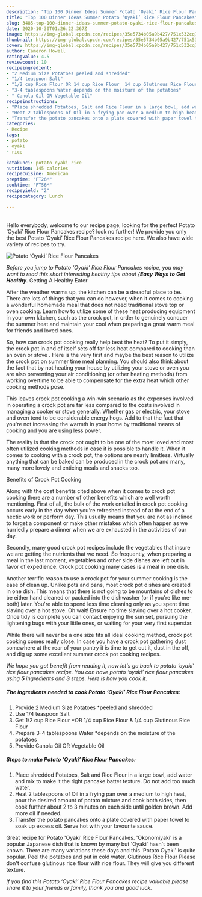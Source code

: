 ```yaml
---
description: "Top 100 Dinner Ideas Summer Potato ‘Oyaki’ Rice Flour Pancakes"
title: "Top 100 Dinner Ideas Summer Potato ‘Oyaki’ Rice Flour Pancakes"
slug: 3485-top-100-dinner-ideas-summer-potato-oyaki-rice-flour-pancakes
date: 2020-10-30T01:26:22.367Z
image: https://img-global.cpcdn.com/recipes/35e5734b05a9b427/751x532cq70/potato-oyaki-rice-flour-pancakes-recipe-main-photo.jpg
thumbnail: https://img-global.cpcdn.com/recipes/35e5734b05a9b427/751x532cq70/potato-oyaki-rice-flour-pancakes-recipe-main-photo.jpg
cover: https://img-global.cpcdn.com/recipes/35e5734b05a9b427/751x532cq70/potato-oyaki-rice-flour-pancakes-recipe-main-photo.jpg
author: Cameron Howell
ratingvalue: 4.5
reviewcount: 10
recipeingredient:
- "2 Medium Size Potatoes peeled and shredded"
- "1/4 teaspoon Salt"
- "1/2 cup Rice Flour OR 14 cup Rice Flour  14 cup Glutinous Rice Flour"
- "3-4 tablespoons Water depends on the moisture of the potatoes"
- " Canola Oil OR Vegetable Oil"
recipeinstructions:
- "Place shredded Potatoes, Salt and Rice Flour in a large bowl, add water and mix to make it the right pancake batter texture. Do not add too much water."
- "Heat 2 tablespoons of Oil in a frying pan over a medium to high heat, pour the desired amount of potato mixture and cook both sides, then cook further about 2 to 3 minutes on each side until golden brown. Add more oil if needed."
- "Transfer the potato pancakes onto a plate covered with paper towel to soak up excess oil. Serve hot with your favourite sauce."
categories:
- Recipe
tags:
- potato
- oyaki
- rice

katakunci: potato oyaki rice 
nutrition: 145 calories
recipecuisine: American
preptime: "PT26M"
cooktime: "PT56M"
recipeyield: "2"
recipecategory: Lunch

---
```

<br>
Hello everybody, welcome to our recipe page, looking for the perfect Potato ‘Oyaki’ Rice Flour Pancakes recipe? look no further! We provide you only the best Potato ‘Oyaki’ Rice Flour Pancakes recipe here. We also have wide variety of recipes to try.
<br>


![Potato ‘Oyaki’ Rice Flour Pancakes](https://img-global.cpcdn.com/recipes/35e5734b05a9b427/751x532cq70/potato-oyaki-rice-flour-pancakes-recipe-main-photo.jpg)

<i>Before you jump to Potato ‘Oyaki’ Rice Flour Pancakes recipe, you may want to read this short interesting healthy tips about {<strong>Easy Ways to Get Healthy</strong>.</i>
Getting A Healthy Eater


After the weather warms up, the kitchen can be a dreadful place to be. There are lots of things that you can do however, when it comes to cooking a wonderful homemade meal that does not need traditional stove top or oven cooking. Learn how to utilize some of these heat producing equipment in your own kitchen, such as the crock pot, in order to genuinely conquer the summer heat and maintain your cool when preparing a great warm meal for friends and loved ones.

So, how can crock pot cooking really help beat the heat? To put it simply, the crock pot in and of itself sets off far less heat compared to cooking than an oven or stove . Here is the very first and maybe the best reason to utilize the crock pot on summer time meal planning. You should also think about the fact that by not heating your house by utilizing your stove or oven you are also preventing your air conditioning (or other heating methods) from working overtime to be able to compensate for the extra heat which other cooking methods pose.

This leaves crock pot cooking a win-win scenario as the expenses involved in operating a crock pot are far less compared to the costs involved in managing a cooker or stove generally. Whether gas or electric, your stove and oven tend to be considerable energy hogs. Add to that the fact that you're not increasing the warmth in your home by traditional means of cooking and you are using less power.

 The reality is that the crock pot ought to be one of the most loved and most often utilized cooking methods in case it is possible to handle it. When it comes to cooking with a crock pot, the options are nearly limitless.  Virtually anything that can be baked can be produced in the crock pot and many, many more lovely and enticing meals and snacks too.

Benefits of Crock Pot Cooking

Along with the cost benefits cited above when it comes to crock pot cooking there are a number of other benefits which are well worth mentioning. First of all, the bulk of the work entailed in crock pot cooking occurs early in the day when you're refreshed instead of at the end of a hectic work or perform day. This usually means that you are not as inclined to forget a component or make other mistakes which often happen as we hurriedly prepare a dinner when we are exhausted in the activities of our day.

Secondly, many good crock pot recipes include the vegetables that insure we are getting the nutrients that we need. So frequently, when preparing a meal in the last moment, vegetables and other side dishes are left out in favor of expedience. Crock pot cooking many cases is a meal in one dish.

Another terrific reason to use a crock pot for your summer cooking is the ease of clean up.  Unlike pots and pans, most crock pot dishes are created in one dish. This means that there is not going to be mountains of dishes to be either hand cleaned or packed into the dishwasher (or if you're like me-both) later. You're able to spend less time cleaning only as you spent time slaving over a hot stove. Oh wait! Ensure no time slaving over a hot cooker. Once tidy is complete you can contact enjoying the sun set, pursuing the lightening bugs with your little ones, or waiting for your very first superstar.

While there will never be a one size fits all ideal cooking method, crock pot cooking comes really close. In case you have a crock pot gathering dust somewhere at the rear of your pantry it is time to get out it, dust in the off, and dig up some excellent summer crock pot cooking recipes.


<i>We hope you got benefit from reading it, now let's go back to potato ‘oyaki’ rice flour pancakes recipe. You can have potato ‘oyaki’ rice flour pancakes using <strong>5</strong> ingredients and <strong>3</strong> steps. Here is how you cook it.
</i>

##### The ingredients needed to cook Potato ‘Oyaki’ Rice Flour Pancakes:

1. Provide 2 Medium Size Potatoes *peeled and shredded
1. Use 1/4 teaspoon Salt
1. Get 1/2 cup Rice Flour *OR 1/4 cup Rice Flour &amp; 1/4 cup Glutinous Rice Flour
1. Prepare 3-4 tablespoons Water *depends on the moisture of the potatoes
1. Provide  Canola Oil OR Vegetable Oil


##### Steps to make Potato ‘Oyaki’ Rice Flour Pancakes:

1. Place shredded Potatoes, Salt and Rice Flour in a large bowl, add water and mix to make it the right pancake batter texture. Do not add too much water.
1. Heat 2 tablespoons of Oil in a frying pan over a medium to high heat, pour the desired amount of potato mixture and cook both sides, then cook further about 2 to 3 minutes on each side until golden brown. Add more oil if needed.
1. Transfer the potato pancakes onto a plate covered with paper towel to soak up excess oil. Serve hot with your favourite sauce.


Great recipe for Potato &#39;Oyaki&#39; Rice Flour Pancakes. &#39;Okonomiyaki&#39; is a popular Japanese dish that is known by many but &#39;Oyaki&#39; hasn&#39;t been known. There are many variations these days and this &#39;Potato Oyaki&#39; is quite popular. Peel the potatoes and put in cold water. Glutinous Rice Flour Please don&#39;t confuse glutinous rice flour with rice flour. They will give you different texture. 

<i>If you find this Potato ‘Oyaki’ Rice Flour Pancakes recipe valuable please share it to your friends or family, thank you and good luck.</i>

